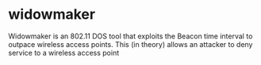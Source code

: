 # widowmaker
Widowmaker is an 802.11 DOS tool that exploits the Beacon time interval to outpace wireless access points. This (in theory) allows an attacker to deny service to a wireless access point
